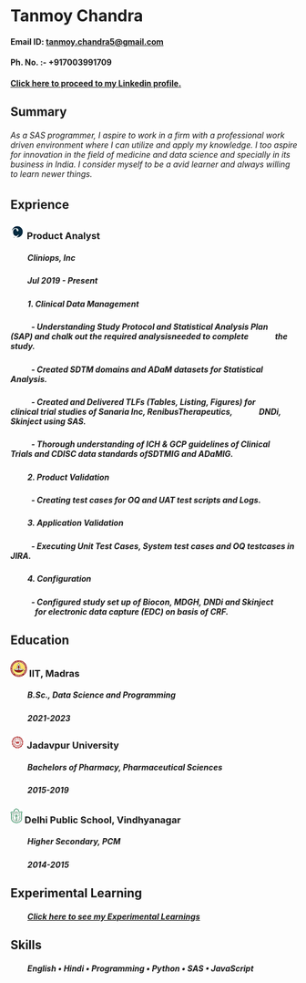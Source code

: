 # **Tanmoy Chandra**

#### Email ID: tanmoy.chandra5@gmail.com                     

#### Ph. No. :- +917003991709

#### [Click here to proceed to my Linkedin profile.](linkedin.com/in/tanmoy-chandra-23045b119)
 
## Summary

###### As a SAS programmer, I aspire to work in a firm with a professional work driven environment where I can utilize and apply my knowledge. I too aspire for innovation in the field of medicine and data science and specially in its business in India. I consider myself to be a avid learner and always willing to learn newer things.

## Exprience

### ![](/image/cliniops1.png) Product Analyst
##### &nbsp;&nbsp;&nbsp;&nbsp;&nbsp;&nbsp;&nbsp;&nbsp; Cliniops, Inc
##### &nbsp;&nbsp;&nbsp;&nbsp;&nbsp;&nbsp;&nbsp;&nbsp; Jul 2019 - Present
##### &nbsp;&nbsp;&nbsp;&nbsp;&nbsp;&nbsp;&nbsp;&nbsp; 1. Clinical Data Management
##### &nbsp;&nbsp;&nbsp;&nbsp;&nbsp;&nbsp;&nbsp;&nbsp;&nbsp;&nbsp; - Understanding Study Protocol and Statistical Analysis Plan &nbsp;&nbsp;&nbsp;&nbsp;&nbsp;&nbsp;&nbsp;&nbsp;&nbsp;&nbsp;&nbsp;&nbsp; (SAP) and chalk out the required analysisneeded to complete &nbsp;&nbsp;&nbsp;&nbsp;&nbsp;&nbsp;&nbsp;&nbsp;&nbsp;&nbsp;&nbsp;&nbsp; the study.
##### &nbsp;&nbsp;&nbsp;&nbsp;&nbsp;&nbsp;&nbsp;&nbsp;&nbsp;&nbsp; -  Created SDTM domains and ADaM datasets for Statistical &nbsp;&nbsp;&nbsp;&nbsp;&nbsp;&nbsp;&nbsp;&nbsp;&nbsp;&nbsp;&nbsp;&nbsp; Analysis.
##### &nbsp;&nbsp;&nbsp;&nbsp;&nbsp;&nbsp;&nbsp;&nbsp;&nbsp;&nbsp; -  Created and Delivered TLFs (Tables, Listing, Figures) for &nbsp;&nbsp;&nbsp;&nbsp;&nbsp;&nbsp;&nbsp;&nbsp;&nbsp;&nbsp;&nbsp;&nbsp; clinical trial studies of Sanaria Inc, RenibusTherapeutics, &nbsp;&nbsp;&nbsp;&nbsp;&nbsp;&nbsp;&nbsp;&nbsp;&nbsp;&nbsp;&nbsp;&nbsp; DNDi, Skinject using SAS.
##### &nbsp;&nbsp;&nbsp;&nbsp;&nbsp;&nbsp;&nbsp;&nbsp;&nbsp;&nbsp; -  Thorough understanding of ICH & GCP guidelines of Clinical &nbsp;&nbsp;&nbsp;&nbsp;&nbsp;&nbsp;&nbsp;&nbsp;&nbsp;&nbsp;&nbsp;&nbsp; Trials and CDISC data standards ofSDTMIG and ADaMIG.
##### &nbsp;&nbsp;&nbsp;&nbsp;&nbsp;&nbsp;&nbsp;&nbsp; 2. Product Validation
##### &nbsp;&nbsp;&nbsp;&nbsp;&nbsp;&nbsp;&nbsp;&nbsp;&nbsp;&nbsp; -  Creating test cases for OQ and UAT test scripts and Logs.
##### &nbsp;&nbsp;&nbsp;&nbsp;&nbsp;&nbsp;&nbsp;&nbsp; 3. Application Validation
##### &nbsp;&nbsp;&nbsp;&nbsp;&nbsp;&nbsp;&nbsp;&nbsp;&nbsp;&nbsp; -  Executing Unit Test Cases, System test cases and OQ testcases in JIRA.
##### &nbsp;&nbsp;&nbsp;&nbsp;&nbsp;&nbsp;&nbsp;&nbsp; 4. Configuration
##### &nbsp;&nbsp;&nbsp;&nbsp;&nbsp;&nbsp;&nbsp;&nbsp;&nbsp;&nbsp; -  Configured study set up of Biocon, MDGH, DNDi and Skinject &nbsp;&nbsp;&nbsp;&nbsp;&nbsp;&nbsp;&nbsp;&nbsp;&nbsp;&nbsp;&nbsp;&nbsp; for electronic data capture (EDC) on basis of CRF.

## Education

### ![](/image/iitm.png) IIT, Madras
##### &nbsp;&nbsp;&nbsp;&nbsp;&nbsp;&nbsp;&nbsp;&nbsp; B.Sc., Data Science and Programming
##### &nbsp;&nbsp;&nbsp;&nbsp;&nbsp;&nbsp;&nbsp;&nbsp; 2021-2023

### ![](/image/jU.png) Jadavpur University
##### &nbsp;&nbsp;&nbsp;&nbsp;&nbsp;&nbsp;&nbsp;&nbsp; Bachelors of Pharmacy, Pharmaceutical Sciences
##### &nbsp;&nbsp;&nbsp;&nbsp;&nbsp;&nbsp;&nbsp;&nbsp; 2015-2019


### ![](/image/dps.png) Delhi Public School, Vindhyanagar
##### &nbsp;&nbsp;&nbsp;&nbsp;&nbsp;&nbsp;&nbsp;&nbsp; Higher Secondary, PCM
##### &nbsp;&nbsp;&nbsp;&nbsp;&nbsp;&nbsp;&nbsp;&nbsp; 2014-2015

## Experimental Learning
##### &nbsp;&nbsp;&nbsp;&nbsp;&nbsp;&nbsp;&nbsp;&nbsp; [Click here to see my Experimental Learnings](https://sites.google.com/student.onlinedegree.iitm.ac.in/tanmoy-chandra/classes/statistics-ii)


## Skills
##### &nbsp;&nbsp;&nbsp;&nbsp;&nbsp;&nbsp;&nbsp;&nbsp; English • Hindi • Programming • Python • SAS • JavaScript





